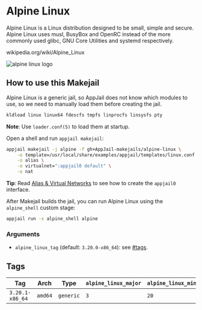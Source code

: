 # Alpine Linux

Alpine Linux is a Linux distribution designed to be small, simple and secure. Alpine Linux uses musl, BusyBox and OpenRC instead of the more commonly used glibc, GNU Core Utilities and systemd respectively.

wikipedia.org/wiki/Alpine\_Linux

![alpine linux logo](https://upload.wikimedia.org/wikipedia/commons/thumb/e/e6/Alpine_Linux.svg/250px-Alpine_Linux.svg.png)

## How to use this Makejail

Alpine Linux is a generic jail, so AppJail does not know which modules to use, so we need to manually load them before creating the jail.

```sh
kldload linux linux64 fdescfs tmpfs linprocfs linsysfs pty
```

**Note**: Use `loader.conf(5)` to load them at startup.

Open a shell and run `appjail makejail`:

```sh
appjail makejail -j alpine -f gh+AppJail-makejails/alpine-linux \
    -o template=/usr/local/share/examples/appjail/templates/linux.conf \
    -o alias \
    -o virtualnet=":appjail0 default" \
    -o nat
```

**Tip**: Read [Alias & Virtual Networks](https://appjail.readthedocs.io/en/latest/networking/virtual-networks/alias-and-virtual-networks/) to see how to create the `appjail0` interface.

After Makejail builds the jail, you can run Alpine Linux using the `alpine_shell` custom stage:

```sh
appjail run -s alpine_shell alpine
```

### Arguments

* `alpine_linux_tag` (default: `3.20.0-x86_64`): see [#tags](#tags).

## Tags

| Tag             | Arch    | Type      | `alpine_linux_major` | `alpine_linux_minor` | `alpine_linux_patch_level` | `alpine_linux_arch` |
| --------------- | ------- | --------- | -------------------- | -------------------- | -------------------------- | ------------------- |
| `3.20.1-x86_64` | `amd64` | `generic` |         `3`          |         `20`         |             `0`            |       `x86\_64`     |
